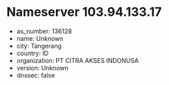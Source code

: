 # Nameserver 103.94.133.17

* as_number: 136128
* name: Unknown
* city: Tangerang
* country: ID
* organization: PT CITRA AKSES INDONUSA
* version: Unknown
* dnssec: false
